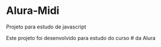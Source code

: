 # Alura-Midi

Projeto para estudo de javascript

Este projeto foi desenvolvido para estudo do curso # da Alura
